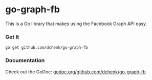# go-graph-fb
This is a Go library that makes using the Facebook Graph API easy.

### Get It
```
go get github.com/dchenk/go-graph-fb
```

### Documentation
Check out the GoDoc: [godoc.org/github.com/dchenk/go-graph-fb](https://godoc.org/github.com/dchenk/go-graph-fb)
